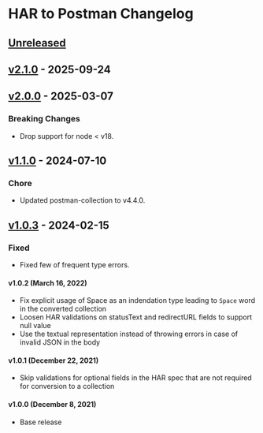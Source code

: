 # HAR to Postman Changelog

## [Unreleased]

## [v2.1.0] - 2025-09-24

## [v2.0.0] - 2025-03-07

### Breaking Changes

-   Drop support for node &lt; v18.

## [v1.1.0] - 2024-07-10

### Chore

-   Updated postman-collection to v4.4.0.

## [v1.0.3] - 2024-02-15

### Fixed

-   Fixed few of frequent type errors.

#### v1.0.2 (March 16, 2022)

-   Fix explicit usage of Space as an indendation type leading to `Space` word in the converted collection
-   Loosen HAR validations on statusText and redirectURL fields to support null value
-   Use the textual representation instead of throwing errors in case of invalid JSON in the body

#### v1.0.1 (December 22, 2021)

-   Skip validations for optional fields in the HAR spec that are not required for conversion to a collection

#### v1.0.0 (December 8, 2021)

-   Base release

[Unreleased]: https://github.com/postmanlabs/har-to-postman/compare/v2.1.0...HEAD

[v2.1.0]: https://github.com/postmanlabs/har-to-postman/compare/v2.0.0...v2.1.0

[v2.0.0]: https://github.com/postmanlabs/har-to-postman/compare/v1.1.0...v2.0.0

[v1.1.0]: https://github.com/postmanlabs/har-to-postman/compare/v1.0.3...v1.1.0

[v1.0.3]: https://github.com/postmanlabs/har-to-postman/compare/03ce42a1fd66ba053850cbfb3c75f3d3fab62c0f...v1.0.3
